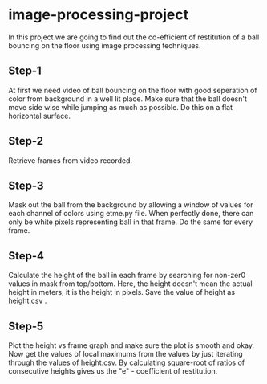 # image-processing-project

In this project we are going to find out the co-efficient of restitution of a ball bouncing on the floor using image processing techniques.
## Step-1
At first we need video of ball bouncing on the floor with good seperation of color from background in a well lit place. 
Make sure that the ball doesn't move side wise while jumping as much as possible. Do this on a flat horizontal surface. 

## Step-2
Retrieve frames from video recorded. 

## Step-3
Mask out the ball from the background by allowing a window of values for each channel of colors using etme.py file. 
When perfectly done, there can only be white pixels representing ball in that frame. 
Do the same for every frame. 

## Step-4
Calculate the height of the ball in each frame by searching for non-zer0 values in mask from top/bottom. 
Here, the height doesn't mean the actual height in meters, it is the height in pixels. 
Save the value of height as height.csv .

## Step-5
Plot the height vs frame graph and make sure the plot is smooth and okay. 
Now get the values of local maximums from the values by just iterating through the values of height.csv. 
By calculating square-root of ratios of consecutive heights gives us the "e" - coefficient of restitution. 
